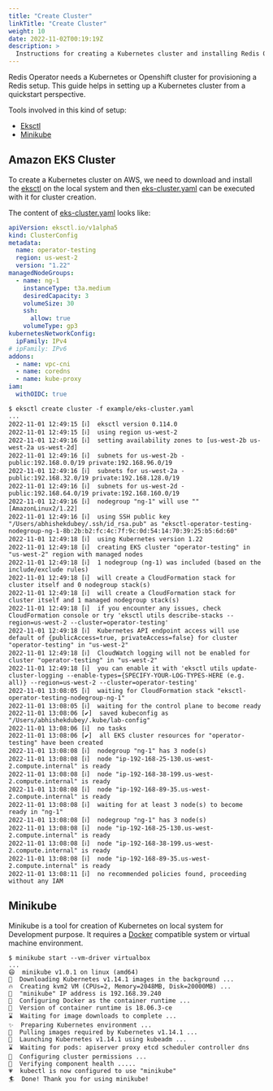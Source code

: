 ```yaml
---
title: "Create Cluster"
linkTitle: "Create Cluster"
weight: 10
date: 2022-11-02T00:19:19Z
description: >
  Instructions for creating a Kubernetes cluster and installing Redis Operator on it
---
```


Redis Operator needs a Kubernetes or Openshift cluster for provisioning a Redis setup. This guide helps in setting up a Kubernetes cluster from a quickstart perspective. 

Tools involved in this kind of setup:

- [Eksctl](https://eksctl.io/)
- [Minikube](https://minikube.sigs.k8s.io/docs/start/)

## Amazon EKS Cluster

To create a Kubernetes cluster on AWS, we need to download and install the [eksctl](https://eksctl.io/) on the local system and then [eks-cluster.yaml](https://github.com/OT-CONTAINER-KIT/redis-operator/blob/master/example/eks-cluster.yaml) can be executed with it for cluster creation.

The content of [eks-cluster.yaml](https://github.com/OT-CONTAINER-KIT/redis-operator/blob/master/example/eks-cluster.yaml) looks like:

```yaml
apiVersion: eksctl.io/v1alpha5
kind: ClusterConfig
metadata:
  name: operator-testing
  region: us-west-2
  version: "1.22"
managedNodeGroups:
  - name: ng-1
    instanceType: t3a.medium
    desiredCapacity: 3
    volumeSize: 30
    ssh:
      allow: true
    volumeType: gp3
kubernetesNetworkConfig:
  ipFamily: IPv4
# ipFamily: IPv6
addons:
  - name: vpc-cni
  - name: coredns
  - name: kube-proxy
iam:
  withOIDC: true
```

```shell
$ eksctl create cluster -f example/eks-cluster.yaml
...
2022-11-01 12:49:15 [ℹ]  eksctl version 0.114.0
2022-11-01 12:49:15 [ℹ]  using region us-west-2
2022-11-01 12:49:16 [ℹ]  setting availability zones to [us-west-2b us-west-2a us-west-2d]
2022-11-01 12:49:16 [ℹ]  subnets for us-west-2b - public:192.168.0.0/19 private:192.168.96.0/19
2022-11-01 12:49:16 [ℹ]  subnets for us-west-2a - public:192.168.32.0/19 private:192.168.128.0/19
2022-11-01 12:49:16 [ℹ]  subnets for us-west-2d - public:192.168.64.0/19 private:192.168.160.0/19
2022-11-01 12:49:16 [ℹ]  nodegroup "ng-1" will use "" [AmazonLinux2/1.22]
2022-11-01 12:49:16 [ℹ]  using SSH public key "/Users/abhishekdubey/.ssh/id_rsa.pub" as "eksctl-operator-testing-nodegroup-ng-1-8b:2b:b2:fc:4c:7f:9c:0d:54:14:70:39:25:b5:6d:60"
2022-11-01 12:49:18 [ℹ]  using Kubernetes version 1.22
2022-11-01 12:49:18 [ℹ]  creating EKS cluster "operator-testing" in "us-west-2" region with managed nodes
2022-11-01 12:49:18 [ℹ]  1 nodegroup (ng-1) was included (based on the include/exclude rules)
2022-11-01 12:49:18 [ℹ]  will create a CloudFormation stack for cluster itself and 0 nodegroup stack(s)
2022-11-01 12:49:18 [ℹ]  will create a CloudFormation stack for cluster itself and 1 managed nodegroup stack(s)
2022-11-01 12:49:18 [ℹ]  if you encounter any issues, check CloudFormation console or try 'eksctl utils describe-stacks --region=us-west-2 --cluster=operator-testing'
2022-11-01 12:49:18 [ℹ]  Kubernetes API endpoint access will use default of {publicAccess=true, privateAccess=false} for cluster "operator-testing" in "us-west-2"
2022-11-01 12:49:18 [ℹ]  CloudWatch logging will not be enabled for cluster "operator-testing" in "us-west-2"
2022-11-01 12:49:18 [ℹ]  you can enable it with 'eksctl utils update-cluster-logging --enable-types={SPECIFY-YOUR-LOG-TYPES-HERE (e.g. all)} --region=us-west-2 --cluster=operator-testing'
2022-11-01 13:08:05 [ℹ]  waiting for CloudFormation stack "eksctl-operator-testing-nodegroup-ng-1"
2022-11-01 13:08:05 [ℹ]  waiting for the control plane to become ready
2022-11-01 13:08:06 [✔]  saved kubeconfig as "/Users/abhishekdubey/.kube/lab-config"
2022-11-01 13:08:06 [ℹ]  no tasks
2022-11-01 13:08:06 [✔]  all EKS cluster resources for "operator-testing" have been created
2022-11-01 13:08:08 [ℹ]  nodegroup "ng-1" has 3 node(s)
2022-11-01 13:08:08 [ℹ]  node "ip-192-168-25-130.us-west-2.compute.internal" is ready
2022-11-01 13:08:08 [ℹ]  node "ip-192-168-38-199.us-west-2.compute.internal" is ready
2022-11-01 13:08:08 [ℹ]  node "ip-192-168-89-35.us-west-2.compute.internal" is ready
2022-11-01 13:08:08 [ℹ]  waiting for at least 3 node(s) to become ready in "ng-1"
2022-11-01 13:08:08 [ℹ]  nodegroup "ng-1" has 3 node(s)
2022-11-01 13:08:08 [ℹ]  node "ip-192-168-25-130.us-west-2.compute.internal" is ready
2022-11-01 13:08:08 [ℹ]  node "ip-192-168-38-199.us-west-2.compute.internal" is ready
2022-11-01 13:08:08 [ℹ]  node "ip-192-168-89-35.us-west-2.compute.internal" is ready
2022-11-01 13:08:11 [ℹ]  no recommended policies found, proceeding without any IAM
```

## Minikube

Minikube is a tool for creation of Kubernetes on local system for Development purpose. It requires a [Docker](https://docker.com) compatible system or virtual machine environment.

```shell
$ minikube start --vm-driver virtualbox
...
😄  minikube v1.0.1 on linux (amd64)
🤹  Downloading Kubernetes v1.14.1 images in the background ...
🔥  Creating kvm2 VM (CPUs=2, Memory=2048MB, Disk=20000MB) ...
📶  "minikube" IP address is 192.168.39.240
🐳  Configuring Docker as the container runtime ...
🐳  Version of container runtime is 18.06.3-ce
⌛  Waiting for image downloads to complete ...
✨  Preparing Kubernetes environment ...
🚜  Pulling images required by Kubernetes v1.14.1 ...
🚀  Launching Kubernetes v1.14.1 using kubeadm ... 
⌛  Waiting for pods: apiserver proxy etcd scheduler controller dns
🔑  Configuring cluster permissions ...
🤔  Verifying component health .....
💗  kubectl is now configured to use "minikube"
🏄  Done! Thank you for using minikube!
```
